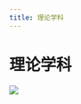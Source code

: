 ```yaml
---
title: 理论学科
---
```


# 理论学科
![](http://q0fn7wgae.bkt.clouddn.com/%E7%90%86%E8%AE%BA%E5%AD%A6%E7%A7%91.png)